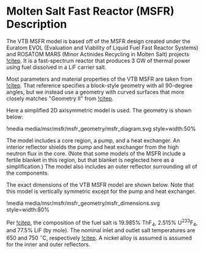 # Molten Salt Fast Reactor (MSFR) Description

The VTB MSFR model is based off of the MSFR design created under the Euratom
EVOL (Evaluation and Viability of Liquid Fuel Fast Reactor Systems) and ROSATOM
MARS (Minor Actinides Recycling in Molten Salt) projects
[!citep](brovchenko2019). It is a fast-spectrum reactor that produces 3 GW of
thermal power using fuel dissolved in a LiF carrier salt.

Most parameters and material properties of the VTB MSFR are taken from
[!citep](brovchenko2019). That reference specifies a block-style geometry with
all 90-degree angles, but we instead use a geometry with curved surfaces that
more closely matches "Geometry II" from [!citep](rouch2014).

Here a simplified 2D axisymmetric model is used. The geometry is shown below:

!media media/msr/msfr/msfr_geometry/msfr_diagram.svg
       style=width:50%

The model includes a core region, a pump, and a heat exchanger. An interior
reflector shields the pump and heat exchanger from the high neutron flux in the
core. (Note that some models of the MSFR include a fertile blanket in this
region, but that blanket is neglected here as a simplification.) The model also
includes an outer reflector surrounding all of the components.

The exact dimensions of the VTB MSFR model are shown below. Note that this model
is vertically symmetric except for the pump and heat exchanger.

!media media/msr/msfr/msfr_geometry/msfr_dimensions.svg
       style=width:80%

Per [!citep](brovchenko2019), the composition of the fuel salt is 19.985%
ThF$_4$, 2.515% U$^{233}$F$_4$, and 77.5% LiF (by mole). The nominal inlet and
outlet salt temperatures are 650 and 750 $^\circ$C, respectively
[!citep](brovchenko2019). A nickel alloy is assumed is assumed for the inner and
outer reflectors.
